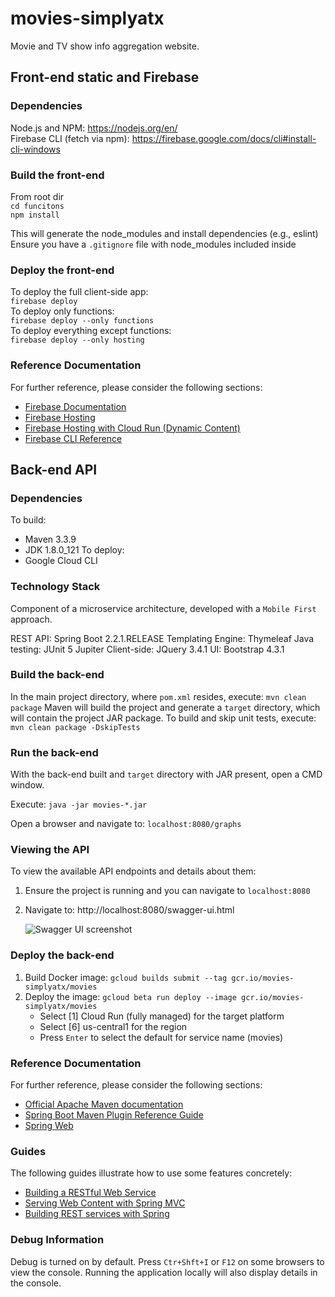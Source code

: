 # movies-simplyatx
Movie and TV show info aggregation website.

## Front-end static and Firebase

### Dependencies
Node.js and NPM:
https://nodejs.org/en/   
Firebase CLI (fetch via npm):
https://firebase.google.com/docs/cli#install-cli-windows
    
### Build the front-end
From root dir    
`cd funcitons`    
`npm install`

This will generate the node_modules and install dependencies (e.g., eslint)
Ensure you have a `.gitignore` file with node_modules included inside

### Deploy the front-end
To deploy the full client-side app:    
`firebase deploy`   
To deploy only functions:    
`firebase deploy --only functions`    
To deploy everything except functions:    
`firebase deploy --only hosting`    

### Reference Documentation
For further reference, please consider the following sections:

* [Firebase Documentation](https://firebase.google.com/docs)
* [Firebase Hosting](https://firebase.google.com/docs/hosting)
* [Firebase Hosting with Cloud Run (Dynamic Content)](https://firebase.google.com/docs/hosting)
* [Firebase CLI Reference](https://firebase.google.com/docs/cli/)

## Back-end API

### Dependencies
To build:
- Maven 3.3.9
- JDK 1.8.0_121
To deploy: 
- Google Cloud CLI

### Technology Stack
Component of a microservice architecture, developed with a `Mobile First` approach. 

REST API: Spring Boot 2.2.1.RELEASE
Templating Engine: Thymeleaf
Java testing: JUnit 5 Jupiter
Client-side: JQuery 3.4.1
UI: Bootstrap 4.3.1 

### Build the back-end
In the main project directory, where `pom.xml` resides, execute:
`mvn clean package`
Maven will build the project and generate a `target` directory, which will contain the project JAR package.
To build and skip unit tests, execute:
`mvn clean package -DskipTests`

### Run the back-end

With the back-end built and `target` directory with JAR present, open a CMD window. 
 
Execute: `java -jar movies-*.jar`

Open a browser and navigate to:
`localhost:8080/graphs`

### Viewing the API
To view the available API endpoints and details about them:
1. Ensure the project is running and you can navigate to `localhost:8080`
2. Navigate to: 
http://localhost:8080/swagger-ui.html

    ![Swagger UI screenshot](https://i.imgur.com/yEwxkYc.png)

### Deploy the back-end

1. Build Docker image:
`gcloud builds submit --tag gcr.io/movies-simplyatx/movies`
2. Deploy the image:
`gcloud beta run deploy --image gcr.io/movies-simplyatx/movies`
    - Select [1] Cloud Run (fully managed) for the target platform
    - Select [6] us-central1 for the region
    - Press `Enter` to select the default for service name (movies)

### Reference Documentation
For further reference, please consider the following sections:

* [Official Apache Maven documentation](https://maven.apache.org/guides/index.html)
* [Spring Boot Maven Plugin Reference Guide](https://docs.spring.io/spring-boot/docs/2.2.1.RELEASE/maven-plugin/)
* [Spring Web](https://docs.spring.io/spring-boot/docs/2.2.1.RELEASE/reference/htmlsingle/#boot-features-developing-web-applications)

### Guides
The following guides illustrate how to use some features concretely:

* [Building a RESTful Web Service](https://spring.io/guides/gs/rest-service/)
* [Serving Web Content with Spring MVC](https://spring.io/guides/gs/serving-web-content/)
* [Building REST services with Spring](https://spring.io/guides/tutorials/bookmarks/)

### Debug Information
Debug is turned on by default. Press `Ctr+Shft+I` or `F12` on some browsers to view the console.
Running the application locally will also display details in the console. 